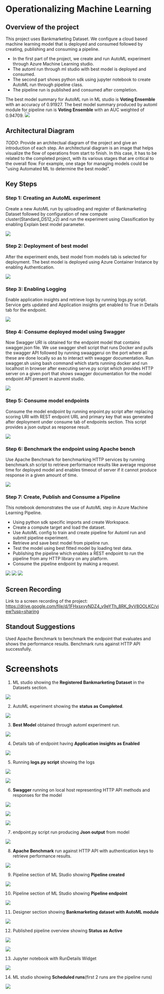 # Operationalizing Machine Learning

## Overview of the project
This project uses Bankmarketing Dataset. We configure a cloud based machine learning model that is deployed and consumed followed by creating, publishing and consuming a pipeline.

* In the first part of the project, we create and run AutoML experiment through Azure Machine Learning studio.
* The automl run through ml studio with best model is deployed and consumed.
* The second part shows python sdk using jupyter notebook to create AutoML run through pipeline class.
* The pipeline run is published and consumed after completion.

The best model summary for AutoML run in ML studio is **Voting Ensemble** with an accuracy of 0.91927.
The best model summary produced by automl module for pipeline run is **Voting Ensemble** with an AUC weighted of 0.94709.
![](images/screenshot21.png)


## Architectural Diagram
*TODO*: Provide an architectual diagram of the project and give an introduction of each step. An architectural diagram is an image that helps visualize the flow of operations from start to finish. In this case, it has to be related to the completed project, with its various stages that are critical to the overall flow. For example, one stage for managing models could be "using Automated ML to determine the best model". 

## Key Steps

### Step 1: Creating an AutoML experiment
Create a new AutoML run by uploading and register of Bankmarketing Dataset followed by configuration of new compute cluster(Standard_DS12_v2) and run the experiment using Classification by enabling Explain best model parameter.

![](images/screenshot19.png)

### Step 2: Deployment of best model
After the experiment ends, best model from models tab is selected for deployment. The best model is deployed using Azure Container Instance by enabling Authentication.

![](images/screenshot3.png)

### Step 3: Enabling Logging
Enable application insights and retrieve logs by running logs.py script. Service gets updated and Application insights get enabled to True in Details tab for the endpoint.

![](images/screenshot4.png)

### Step 4: Consume deployed model using Swagger
Now Swagger URI is obtained for the endpoint model that contains swagger.json file. We use swagger shell script that runs Docker and pulls the swagger API followed by running swaaggerui on the port where all these are done locally so as to interact with swagger documentation. Run swagger.sh using bash command which starts running docker and run localhost in browser after executing serve.py script which provides HTTP server on a given port that shows swagger documentation for the model endpoint API present in azureml studio.

![](images/screenshot7.png)


### Step 5: Consume model endpoints
Consume the model endpoint by running enpoint.py script after replacing scoring URI with REST endpoint URL and primary key that was generated after deployment under consume tab of endpoints section. This script provides a json output as response result. 

![](images/screenshot20.png)


### Step 6: Benchmark the endpoint using Apache bench
Use Apache Benchmark for benchmarking HTTP services by running benchmark.sh script to retrieve performance results like average response time for deployed model and enables timeout of server if it cannot produce response in a given amount of time.

![](images/screenshot11.png)


### Step 7: Create, Publish and Consume a Pipeline
This notebook demonstrates the use of AutoML step in Azure Machine Learning Pipeline.
* Using python sdk specific imports and create Workspace.
* Create a compute target and load the dataset.
* Use AutoML config to train and create pipeline for Automl run and submit pipeline experiment.
* Retrieve and save best model from pipeline run.
* Test the model using best fitted model by loading test data.
* Publishing the pipeline which enables a REST endpoint to run the pipeline from any HTTP library on any platform.
* Consume the pipeline endpoint by making a request.

![](images/screenshot12.png)
![](images/screenshot13.png)
![](images/screenshot15.png)



## Screen Recording
Link to a screen recording of the project: https://drive.google.com/file/d/1FHxsxyyNDZ4_y9eYTh_8RK_9yV8OOLKC/view?usp=sharing

## Standout Suggestions
Used Apache Benchmark to benchmark the endpoint that evaluates and shows the performance results. Benchmark runs against HTTP API successfully.



# Screenshots

1. ML studio showing the **Registered Bankmarketing Dataset** in the Datasets section.

![](images/screenshot1.png)

2. AutoML experiment showing the **status as Completed**.

![](images/screenshot2.png)

3. **Best Model** obtained through automl experiment run.

![](images/screenshot3.png)

4. Details tab of endpoint having **Application insights as Enabled**

![](images/screenshot4.png)

5. Running **logs.py script** showing the logs 

![](images/screenshot5.png)

![](images/screenshot6.png)

6. **Swagger** running on local host representing HTTP API methods and responses for the model 

![](images/screenshot7.png)

![](images/screenshot8.png)

![](images/screenshot9.png)

7. endpoint.py script run producing **Json output** from model

![](images/screenshot10.png)

8. **Apache Benchmark** run against HTTP API with authentication keys to retrieve performance results.

![](images/screenshot11.png)

9. Pipeline section of ML Studio showing **Pipeline created**

![](images/screenshot12.png)

10. Pipeline section of ML Studio showing **Pipeline endpoint**

![](images/screenshot13.png)

11. Designer section showing **Bankmarketing dataset with AutoML module**

![](images/screenshot14.png)

12. Published pipeline overview showing **Status as Active**

![](images/screenshot15.png)

![](images/screenshot16.png)

13. Jupyter notebook with RunDetails Widget

![](images/screenshot17.png)

14. ML studio showing **Scheduled runs**(first 2 runs are the pipeline runs)

![](images/screenshot18.png)






